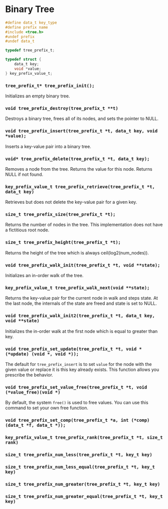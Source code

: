 # Binary Tree

```c
#define data_t key_type
#define prefix name
#include <tree.h>
#undef prefix
#undef data_t
```

```c
typedef tree_prefix_t;

typedef struct {
	data_t key;
	void *value;
} key_prefix_value_t;
```

### `tree_prefix_t* tree_prefix_init();`

Initializes an empty binary tree.

### `void tree_prefix_destroy(tree_prefix_t **t)`

Destroys a binary tree, frees all of its nodes, and sets the pointer to NULL.

### `void tree_prefix_insert(tree_prefix_t *t, data_t key, void *value);`

Inserts a key-value pair into a binary tree.

### `void* tree_prefix_delete(tree_prefix_t *t, data_t key);`

Removes a node from the tree.  Returns the value for this node.
Returns NULL if not found. 

### `key_prefix_value_t tree_prefix_retrieve(tree_prefix_t *t, data_t key)`

Retrieves but does not delete the key-value pair for a given key. 

### `size_t tree_prefix_size(tree_prefix_t *t);`

Returns the number of nodes in the tree.  This implementation does not
have a fictitious root node.  

### `size_t tree_prefix_height(tree_prefix_t *t);`

Returns the height of the tree which is always ceil(log2(num_nodes)).  

### `void tree_prefix_walk_init(tree_prefix_t *t, void **state);`

Initializes an in-order walk of the tree.

### `key_prefix_value_t tree_prefix_walk_next(void **state);`

Returns the key-value pair for the current node in walk and steps state.
At the last node, the internals of the state are freed and state is set to NULL. 

### `void tree_prefix_walk_init2(tree_prefix_t *t, data_t key, void **state)`

Initializes the in-order walk at the first node which is equal to greater than
key.

### `void tree_prefix_set_update(tree_prefix_t *t, void *(*update) (void *, void *));`

The default for `tree_prefix_insert` is to set `value` for the node with
the given value or replace it is this key already exists.  This function
allows you prescribe the behavior. 

### `void tree_prefix_set_value_free(tree_prefix_t *t, void (*value_free)(void *)`

By default, the system `free()` is used to free values.  You can use
this command to set your own free function. 

### `void tree_prefix_set_comp(tree_prefix_t *a, int (*comp) (data_t *f, data_t *));`



### `key_prefix_value_t tree_prefix_rank(tree_prefix_t *t, size_t rank)`

### `size_t tree_prefix_num_less(tree_prefix_t *t, key_t key)`

### `size_t tree_prefix_num_less_equal(tree_prefix_t *t, key_t key)`

### `size_t tree_prefix_num_greater(tree_prefix_t *t, key_t key)`

### `size_t tree_prefix_num_greater_equal(tree_prefix_t *t, key_t key)`



